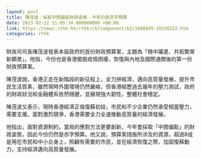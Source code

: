```yaml
---
layout: post
title: 陳茂波：採取中間偏鬆財政姿態　今年仍是赤字預算
date: 2023-02-22 11:05:34.000000000 +08:00
link: https://news.rthk.hk/rthk/ch/component/k2/1688885-20230222.htm
categories: rthk
---
```


財政司司長陳茂波發表本屆政府的首份財政預算案，主題為「穩中躍進、共拓繁榮新願景」。他指，今份也是香港擺脫疫情困擾、恢復與內地及國際通關後的第一份財政預算案。

陳茂波說，香港正走在新階段的新征程上，全力拼經濟，邁向高質量發展，提升市民生活質素，雖然現時外圍環境仍然嚴峻，但香港經歷過去幾年的壓力測試，政府的財政狀況和金融體系依然穩健，並展現強大韌性，整體社會穩定。

陳茂波又表示，現時香港經濟正值復蘇初段，市民和不少企業仍然承受相當壓力，需要支援。面對激烈競爭，香港需要全力全速推動高質量的經濟發展。

他指出，面對資源制約，當局的應對方法更要創新，今年會採取「中間偏鬆」的財政姿態，因此今份仍然是赤字預算。他又說，預算案措施所涉及的資源，超過8成是用在市民和中小企身上，照顧有需要的市民，並在經濟恢復之際，加固復蘇動力，支持經濟邁向高質量發展。

